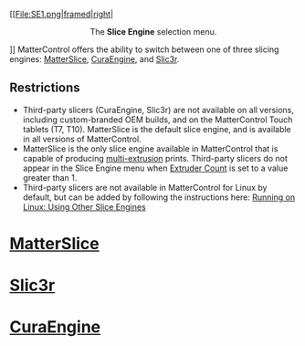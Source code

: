 \[\[[File:SE1.png|framed|right](File:SE1.png%7Cframed%7Cright)|

<center>

The **Slice Engine** selection menu.

</center>

\]\] MatterControl offers the ability to switch between one of three
slicing engines: [MatterSlice](matterslice.md),
[CuraEngine](curaengine.md), and [Slic3r](slic3r.md).

## Restrictions

  - Third-party slicers (CuraEngine, Slic3r) are not available on all
    versions, including custom-branded OEM builds, and on the
    MatterControl Touch tablets (T7, T10). MatterSlice is the default
    slice engine, and is available in all versions of MatterControl.
  - MatterSlice is the only slice engine available in MatterControl that
    is capable of producing
    [multi-extrusion](multi-extrusion.md) prints. Third-party
    slicers do not appear in the Slice Engine menu when [Extruder
    Count](settings/printer/features/hardware/extruder-count)
    is set to a value greater than 1.
  - Third-party slicers are not available in MatterControl for Linux by
    default, but can be added by following the instructions here:
    [Running on Linux: Using Other Slice
    Engines](development/running-on-linux#Using_Other_Slice_Engines)

# [MatterSlice](matterslice.md)

# [Slic3r](slic3r.md)

# [CuraEngine](curaengine.md)
